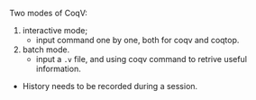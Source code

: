 Two modes of CoqV:
1. interactive mode;
    - input command one by one, both for coqv and coqtop.
2. batch mode.
    - input a `.v` file, and using coqv command to retrive useful information.

- History needs to be recorded during a session.
